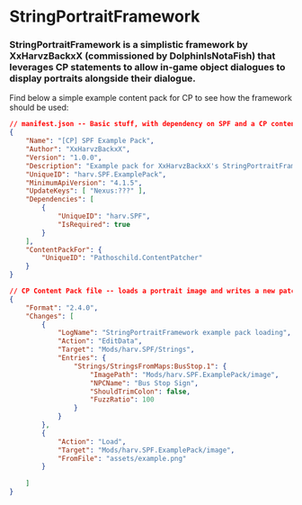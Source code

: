 # StringPortraitFramework
### StringPortraitFramework is a simplistic framework by XxHarvzBackxX (commissioned by DolphinIsNotaFish) that leverages CP statements to allow in-game object dialogues to display portraits alongside their dialogue.
Find below a simple example content pack for CP to see how the framework should be used:
```json
// manifest.json -- Basic stuff, with dependency on SPF and a CP content pack notice.
{
	"Name": "[CP] SPF Example Pack",
	"Author": "XxHarvzBackxX",
	"Version": "1.0.0",
	"Description": "Example pack for XxHarvzBackxX's StringPortraitFramework mod",
	"UniqueID": "harv.SPF.ExamplePack",
	"MinimumApiVersion": "4.1.5",
	"UpdateKeys": [ "Nexus:???" ],
	"Dependencies": [
		{
			"UniqueID": "harv.SPF",
			"IsRequired": true
		}
	],
	"ContentPackFor": {
		"UniqueID": "Pathoschild.ContentPatcher"
	}
}
```

```json
// CP Content Pack file -- loads a portrait image and writes a new patch to the SPF log
{
	"Format": "2.4.0",
	"Changes": [
		{
			"LogName": "StringPortraitFramework example pack loading",
			"Action": "EditData",
			"Target": "Mods/harv.SPF/Strings",
			"Entries": {
				"Strings/StringsFromMaps:BusStop.1": {
					"ImagePath": "Mods/harv.SPF.ExamplePack/image",
					"NPCName": "Bus Stop Sign",
					"ShouldTrimColon": false,
					"FuzzRatio": 100
				}
			}
		},
		{
			"Action": "Load",
			"Target": "Mods/harv.SPF.ExamplePack/image",
			"FromFile": "assets/example.png"
		}
		
	]
}
```
